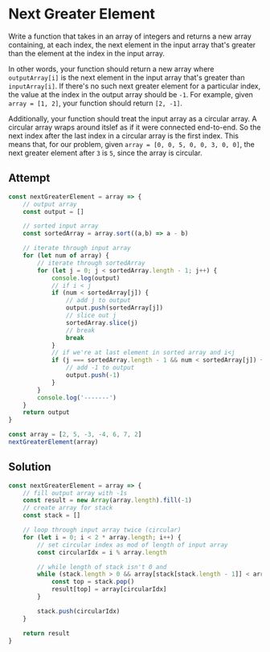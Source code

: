 # Next Greater Element
Write a function that takes in an array of integers and returns a new array containing, at each index, the next element in the input array that's greater than the element at the index in the input array.

In other words, your function should return a new array where `outputArray[i]` is the next element in the input array that's greater than `inputArray[i]`. If there's no such next greater element for a particular index, the value at the index in the output array should be `-1`. For example, given `array = [1, 2]`, your function should return `[2, -1]`.

Additionally, your function should treat the input array as a circular array. A circular array wraps around itslef as if it were connected end-to-end. So the next index after the last index in a circular array is the first index. This means that, for our problem, given `array = [0, 0, 5, 0, 0, 3, 0, 0]`, the next greater element after `3` is `5`, since the array is circular.

## Attempt
```js
const nextGreaterElement = array => {
    // output array
    const output = []

    // sorted input array
    const sortedArray = array.sort((a,b) => a - b)

    // iterate through input array
    for (let num of array) {
        // iterate through sortedArray
        for (let j = 0; j < sortedArray.length - 1; j++) {
            console.log(output)
            // if i < j
            if (num < sortedArray[j]) {
                // add j to output
                output.push(sortedArray[j])
                // slice out j
                sortedArray.slice(j)
                // break
                break
            }
            // if we're at last element in sorted array and i<j
            if (j === sortedArray.length - 1 && num < sortedArray[j]) {
                // add -1 to output
                output.push(-1)
            }
        }
        console.log('-------')
    }
    return output
}

const array = [2, 5, -3, -4, 6, 7, 2]
nextGreaterElement(array)
```

## Solution
```js
const nextGreaterElement = array => {
    // fill output array with -1s
    const result = new Array(array.length).fill(-1)
    // create array for stack
    const stack = []

    // loop through input array twice (circular)
    for (let i = 0; i < 2 * array.length; i++) {
        // set circular index as mod of length of input array
        const circularIdx = i % array.length

        // while length of stack isn't 0 and 
        while (stack.length > 0 && array[stack[stack.length - 1]] < array[circularIdx]) {
            const top = stack.pop()
            result[top] = array[circularIdx]
        }

        stack.push(circularIdx)
    }

    return result
}
```